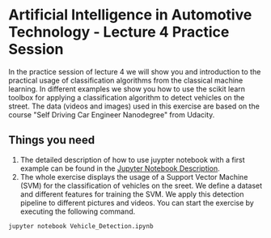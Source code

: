 # Artificial Intelligence in Automotive Technology - Lecture 4 Practice Session

In the practice session of lecture 4 we will show you and introduction to the practical usage of classification algorithms from the classical machine learning. In different examples we show you how to use the scikit learn toolbox for applying a classification algorithm to detect vehicles on the street. The data (videos and images) used in this exercise are based on the course "Self Driving Car Engineer Nanodegree" from Udacity.


## Things you need

1. The detailed description of how to use juypter notebook with a first example can be found in the [Jupyter Notebook Description](https://github.com/TUMFTM/Lecture_AI_in_Automotive_Technology/blob/master/Lecture%204/04_Practice_Session_4-Classification-Exercise.pdf).
2. The whole exercise displays the usage of a Support Vector Machine (SVM) for the classification of vehicles on the sreet. We define a dataset and different features for training the SVM. We apply this detection pipeline to different pictures and videos. You can start the exercise by executing the following command.

```
jupyter notebook Vehicle_Detection.ipynb
```
